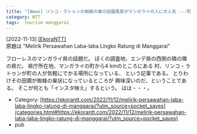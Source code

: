```yaml
---
title: "[News] リンコ・ラトゥンの蜘蛛の巣の田園風景がマンガライの人に大人気 ---町の近くの観光地！ＮＴＴ州もかわった"
category: NTT
tags:  tourism manggarai
---
```


[2022-11-13] [[EkoraNTT]](https://ekorantt.com/2022/11/12/melirik-persawahan-laba-laba-lingko-ratung-di-manggarai/?utm_source=pocket_saves)  
 原題は "Melirik Persawahan 
Laba-laba Lingko Ratung di Manggarai"

 フローレスのマンガライ県の話題だ。
ぼくの調査地、エンデ県の西側の隣の隣の県だ。
県庁所在地、マンガライの町から4 kmのところにある
村、リンコ・ラトゥンが町の人が気軽にでかる場所になっている、
という記事である。
とりわけその田圃が蜘蛛の巣状になっているところが
興味深いのだ、ということである。
そこが何とも「インスタ映え」するという。
はは・・・。

- Category: [https://ekorantt.com/2022/11/12/melirik-persawahan-laba-laba-lingko-ratung-di-manggarai/?utm_source=pocket_saves](categories.html#https://ekorantt.com/2022/11/12/melirik-persawahan-laba-laba-lingko-ratung-di-manggarai/?utm_source=pocket_saves)
- pub

